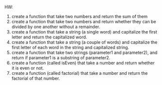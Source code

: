 HW:
1. create a function that take two numbers and return the sum of them
2. create a function that take two numbers and return whether they can be divided by one another without a remainder.
3. create a function that take a string (a single word) and capitalize the first letter and return the capitalized word.
4. create a function that take a string (a couple of words) and capitalize the first letter of each word in the string and capitalized string.
5. create a function that take two strings (parameter1 and parameter2), and return if parameter1 is a substring of parameter2.
6. create a function (called isEven) that take a number and return whether it is even or not.
7. create a function (called factorial) that take a number and return the factorial of that number.